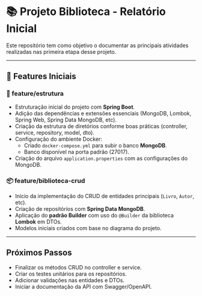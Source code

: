 # 📚 Projeto Biblioteca - Relatório Inicial

Este repositório tem como objetivo o documentar as principais atividades realizadas nas primeira etapa desse projeto.

---

## 🚀 Features Iniciais

### 🔧 feature/estrutura

- Estruturação inicial do projeto com **Spring Boot**.
- Adição das dependências e extensões essenciais (MongoDB, Lombok, Spring Web, Spring Data MongoDB, etc).
- Criação da estrutura de diretórios conforme boas práticas (controller, service, repository, model, dto).
- Configuração do ambiente Docker:
  - Criado `docker-compose.yml` para subir o banco **MongoDB**.
  - Banco disponível na porta padrão (27017).
- Criação do arquivo `application.properties` com as configurações do MongoDB.

### 📦 feature/biblioteca-crud

- Início da implementação do CRUD de entidades principais (`Livro`, `Autor`, etc).
- Criação de repositórios com **Spring Data MongoDB**.
- Aplicação do **padrão Builder** com uso do `@Builder` da biblioteca **Lombok** em DTOs.
- Modelos iniciais criados com base no diagrama do projeto.

---
## Próximos Passos
- Finalizar os métodos CRUD no controller e service.
- Criar os testes unitários para os repositórios.
- Adicionar validações nas entidades e DTOs.
- Iniciar a documentação da API com Swagger/OpenAPI.
